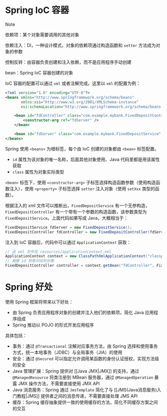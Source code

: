 # Spring IoC 容器

> [!note]
> 依赖项：某个对象需要调用的其他对象
> 
> 依赖注入：DI，一种设计模式，对象的依赖项通过构造函数和 `setter` 方法成为对象的参数
> 
> 控制反转：由容器负责创建和注入依赖，而不是应用程序手动创建
> 
> bean：Spring IoC 容器创建的对象

IoC 容器的配置可以通过 `xml` 或者注解完成。这里以 `xml` 的配置为例：

```xml
<?xml version="1.0" encoding="UTF-8"?>
<beans xmlns="http://www.springframework.org/schema/beans"
       xmlns:xsi="http://www.w3.org/2001/XMLSchema-instance"
       xsi:schemaLocation="http://www.springframework.org/schema/beans http://www.springframework.org/schema/beans/spring-beans.xsd">

    <bean id="fdController" class="com.example.mybank.FixedDepositController">
        <constructor-arg ref="fdServer" />
    </bean>

    <bean id="fdServer" class="com.example.mybank.FixedDepositService" />
</beans>
```

Spring 使用 `<beans>` 为根标签，每个由 IoC 创建的对象都由 `<bean>` 标签配置。
- `id` 属性为该对象的唯一名称，后面其他对象使用、Java 代码里都是用该属性获取
- `class` 属性为对象实际类型

`<bean>` 标签下，使用 `<constructor-arg>` 子标签选择构造函数参数（使用构造函数注入），使用 `<property>` 子标签选择 `setter` 注入对象（使用 `setXxx` 类型的函数）。

根据注入的 xml 文件可以推断出，`FixedDepositService` 有一个无参构造，`FixedDepositController` 有一个带有一个参数的构造函数，该参数类型为 `FixedDepositService`。上面代码如果写成 Java，大概相当于：

```java
FixedDepositService fdServer = new FixedDepositService();
FixedDepositController fdController = new FixedDepositController(fdServer);
```

注入到 IoC 容器后，代码中可以通过 `ApplicationContext` 获取：

```java
// 设 xml 文件在 resources/applicationContext.xml
ApplicationContext context = new ClassPathXmlApplicationContext("classpath:applicationContext.xml");
// 根据 id 获取对应的对象
FixedDepositController controller = context.getBean("fdController", FixedDepositController.class);
```
# Spring 好处

使用 Spring 框架将带来以下好处：
- 由 Spring 负责应用程序对象的创建并注入他们的依赖项，简化 Java 应用程序组成
- Spring 推动以 POJO 的形式开发应用程序

具体包括：
- 事务：通过 `@Transactional` 注解对应事务方法，由 Spring 选择和使用事务方式，统一本地事务（JDBC）与全局事务（JIA）的使用
- 安全：通过 `@Secured` 可以指定允许调用某函数的身份认证授权，实现方法级的安全
- Java 管理扩展：Spring 提供对 [[Java JMX|JMX]] 的支持，通过 `@ManagedResource` 将类注册到 MBean 服务器，通过 `@ManagedOperation` 暴露 JMX 操作方法，不需要直接使用 JMX API
- Java 消息服务：Spring 通过 `JmsTemplate` 简化了与 [[JMS(Java消息服务)入门教程|JMS]] 提供者之间的消息传递，不需要直接处理 JMS API
- 缓存：Spring 缓存抽象提供一致的使用缓存的方法，简化不同缓存方案之间的交互